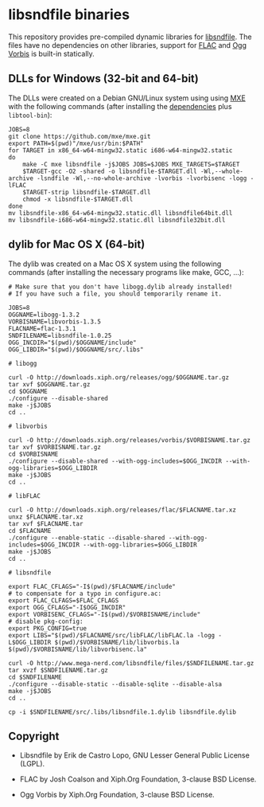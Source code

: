 libsndfile binaries
===================

This repository provides pre-compiled dynamic libraries for
[libsndfile](http://www.mega-nerd.com/libsndfile/).
The files have no dependencies on other libraries, support for
[FLAC](https://xiph.org/flac/) and [Ogg Vorbis](http://xiph.org/vorbis/)
is built-in statically.


DLLs for Windows (32-bit and 64-bit)
------------------------------------

The DLLs were created on a Debian GNU/Linux system using using
[MXE](http://mxe.cc/) with the following commands (after installing the
[dependencies](http://mxe.cc/#requirements) plus `libtool-bin`):

    JOBS=8
    git clone https://github.com/mxe/mxe.git
    export PATH=$(pwd)"/mxe/usr/bin:$PATH"
    for TARGET in x86_64-w64-mingw32.static i686-w64-mingw32.static
    do
        make -C mxe libsndfile -j$JOBS JOBS=$JOBS MXE_TARGETS=$TARGET
        $TARGET-gcc -O2 -shared -o libsndfile-$TARGET.dll -Wl,--whole-archive -lsndfile -Wl,--no-whole-archive -lvorbis -lvorbisenc -logg -lFLAC
        $TARGET-strip libsndfile-$TARGET.dll
        chmod -x libsndfile-$TARGET.dll
    done
    mv libsndfile-x86_64-w64-mingw32.static.dll libsndfile64bit.dll
    mv libsndfile-i686-w64-mingw32.static.dll libsndfile32bit.dll


dylib for Mac OS X (64-bit)
---------------------------

The dylib was created on a Mac OS X system using the following commands
(after installing the necessary programs like make, GCC, ...):

    # Make sure that you don't have libogg.dylib already installed!
    # If you have such a file, you should temporarily rename it.

    JOBS=8
    OGGNAME=libogg-1.3.2
    VORBISNAME=libvorbis-1.3.5
    FLACNAME=flac-1.3.1
    SNDFILENAME=libsndfile-1.0.25
    OGG_INCDIR="$(pwd)/$OGGNAME/include"
    OGG_LIBDIR="$(pwd)/$OGGNAME/src/.libs"

    # libogg

    curl -O http://downloads.xiph.org/releases/ogg/$OGGNAME.tar.gz
    tar xvf $OGGNAME.tar.gz
    cd $OGGNAME
    ./configure --disable-shared
    make -j$JOBS
    cd ..

    # libvorbis

    curl -O http://downloads.xiph.org/releases/vorbis/$VORBISNAME.tar.gz
    tar xvf $VORBISNAME.tar.gz
    cd $VORBISNAME
    ./configure --disable-shared --with-ogg-includes=$OGG_INCDIR --with-ogg-libraries=$OGG_LIBDIR
    make -j$JOBS
    cd ..

    # libFLAC

    curl -O http://downloads.xiph.org/releases/flac/$FLACNAME.tar.xz
    unxz $FLACNAME.tar.xz
    tar xvf $FLACNAME.tar
    cd $FLACNAME
    ./configure --enable-static --disable-shared --with-ogg-includes=$OGG_INCDIR --with-ogg-libraries=$OGG_LIBDIR
    make -j$JOBS
    cd ..

    # libsndfile

    export FLAC_CFLAGS="-I$(pwd)/$FLACNAME/include"
    # to compensate for a typo in configure.ac:
    export FLAC_CLFAGS=$FLAC_CFLAGS
    export OGG_CFLAGS="-I$OGG_INCDIR"
    export VORBISENC_CFLAGS="-I$(pwd)/$VORBISNAME/include"
    # disable pkg-config:
    export PKG_CONFIG=true
    export LIBS="$(pwd)/$FLACNAME/src/libFLAC/libFLAC.la -logg -L$OGG_LIBDIR $(pwd)/$VORBISNAME/lib/libvorbis.la $(pwd)/$VORBISNAME/lib/libvorbisenc.la"

    curl -O http://www.mega-nerd.com/libsndfile/files/$SNDFILENAME.tar.gz
    tar xvzf $SNDFILENAME.tar.gz
    cd $SNDFILENAME
    ./configure --disable-static --disable-sqlite --disable-alsa
    make -j$JOBS
    cd ..

    cp -i $SNDFILENAME/src/.libs/libsndfile.1.dylib libsndfile.dylib


Copyright
---------

* Libsndfile by Erik de Castro Lopo, GNU Lesser General Public License (LGPL).

* FLAC by Josh Coalson and Xiph.Org Foundation, 3-clause BSD License.

* Ogg Vorbis by Xiph.Org Foundation, 3-clause BSD License.
